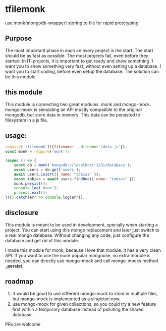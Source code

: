 # tfilemonk
use monk(mongodb-wrapper) storing to file for rapid prototyping


## Purpose
The most important phase in each an every project is the start. The start should be as fast as possible. The most projects fail, even before they started. In IT-projects, it is important to get ready and show something. I want you to show something very fast, without even setting up a database. I want you to start coding, before even setup the database. The solution can be this module.

## this module
This module is connecting two great modules. monk and mongo-mock. mongo-mock is simulating an API mostly compatible to the original mongodb, but store data in memory. This data can be persisted to filesystem in a js file.

## usage:
```js
require('tfilemonk')({filename: __dirname+'/data.js'});
const monk = require('monk');

(async () => {
    const db = monk('mongodb://localhost:1231/database');
    const users = db.get('users');
    await users.insert({ name: "tobias" });
    const tobias = await users.findOne({ name: "tobias" });
    monk.persist();
    console.log('done');
    process.exit();
})().catch(err => console.log(err));
```

## disclosure
This module is meant to be used in development, specially when starting a project. You can start using this mongo replacement and later just switch to a real mongo database. Without changing any code, just configure the database and get rid of this module.

I made this module for monk, because I love that module. It has a very clean API. If you want to use the more popular mongoose, no extra module is needed, you can directly use mongo-mock and call mongo-mocks method **_persist**.  

## roadmap
1. It would be good to use different mongo-mock to store in multiple files, but mongo-mock is implemented as a singleton now.
2. use mongo-mock for given collections, so you could try a new feature first within a temporary database instead of polluting the shared database.

PRs are welcome
